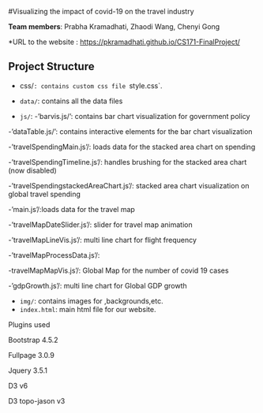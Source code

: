 #Visualizing the impact of covid-19 on the travel industry

**Team members**: Prabha Kramadhati, Zhaodi Wang, Chenyi Gong 

*URL to the website : https://pkramadhati.github.io/CS171-FinalProject/

## Project Structure

- css/`: contains custom css file `style.css`.
- `data/`: contains all the data files 

- `js/`:
-’barvis.js/’: contains bar chart visualization for government policy 

-’dataTable.js/’: contains interactive elements for the bar chart visualization

-’travelSpendingMain.js’/: loads data for the stacked area chart on spending 

-’travelSpendingTimeline.js’/: handles brushing for the stacked area chart (now disabled)

-’travelSpendingstackedAreaChart.js’/: stacked area chart visualization on global travel spending

-’main.js’/:loads data for the travel map

-’travelMapDateSlider.js’/: slider for travel map animation

-’travelMapLineVis.js’/: multi line chart for flight frequency

-’travelMapProcessData.js’/: 

-travelMapMapVis.js’/: Global Map for the number of covid 19 cases

-’gdpGrowth.js’/: multi line chart for Global GDP growth 


- `img/`: contains images for ,backgrounds,etc. 
- `index.html`: main html file for our website.



Plugins used 

Bootstrap 4.5.2

Fullpage 3.0.9

Jquery 3.5.1

D3 v6

D3 topo-jason v3




